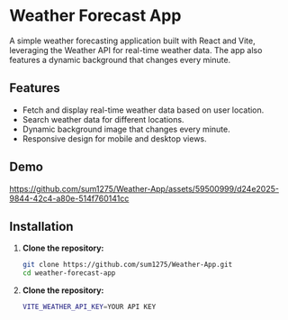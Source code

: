 # Weather Forecast App

A simple weather forecasting application built with React and Vite, leveraging the Weather API for real-time weather data. The app also features a dynamic background that changes every minute.


## Features

- Fetch and display real-time weather data based on user location.
- Search weather data for different locations.
- Dynamic background image that changes every minute.
- Responsive design for mobile and desktop views.

## Demo



https://github.com/sum1275/Weather-App/assets/59500999/d24e2025-9844-42c4-a80e-514f760141cc



## Installation

1. **Clone the repository:**

   ```bash
   git clone https://github.com/sum1275/Weather-App.git
   cd weather-forecast-app
2. **Clone the repository:**
   ```bash
   VITE_WEATHER_API_KEY=YOUR API KEY
      
